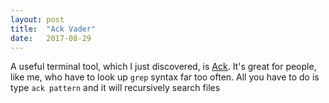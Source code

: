 ```yaml
---
layout: post
title:  "Ack Vader"
date:   2017-08-29
---
```


A useful terminal tool, which I just discovered, is [Ack](https://beyondgrep.com/). It's great for people, like me,
who have to look up `grep` syntax far too often. All you have to do is type `ack pattern` and it will recursively
search files 
